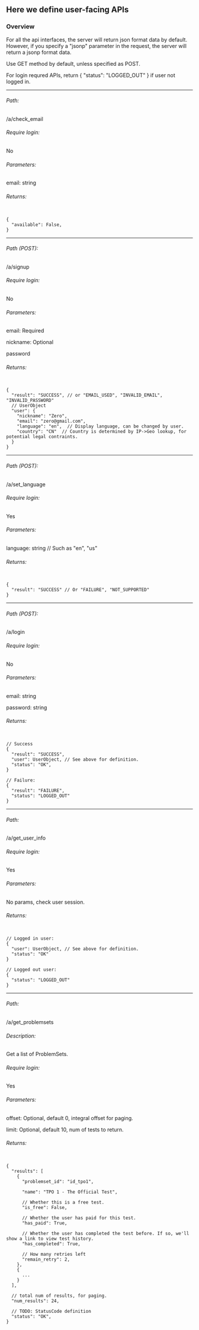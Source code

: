 ## Here we define user-facing APIs

### Overview
For all the api interfaces, the server will return json format data by default.
However, if you specify a "jsonp" parameter in the request, the server will return a jsonp format data.


Use GET method by default, unless specified as POST.


For login requred APIs, return { "status": "LOGGED_OUT" } if user not logged in. 

----
###### Path:
/a/check_email

###### Require login:
No

###### Parameters:
email: string

###### Returns:
<pre><code>
{
  "available": False,
}
</code></pre>

----
###### Path (POST):
/a/signup

###### Require login:
No

###### Parameters:
email: Required

nickname: Optional

password


###### Returns:
<pre><code>
{
  "result": "SUCCESS", // or "EMAIL_USED", "INVALID_EMAIL", "INVALID_PASSWORD"
  // UserObject
  "user": {
    "nickname": "Zero",
    "email": "zero@gmail.com",
    "language": "en",  // Display language, can be changed by user.
    "country": "CN"  // Country is determined by IP->Geo lookup, for potential legal contraints.
  }
}
</code></pre>

----
###### Path (POST):
/a/set_language

###### Require login:
Yes

###### Parameters:
language: string  // Such as "en", "us"

###### Returns:
<pre><code>
{
  "result": "SUCCESS" // Or "FAILURE", "NOT_SUPPORTED"
}
</code></pre>

----
###### Path (POST):
/a/login

###### Require login:
No

###### Parameters:
email: string

password: string


###### Returns:
<pre><code>
// Success
{
  "result": "SUCCESS",
  "user": UserObject, // See above for definition.
  "status": "OK",
}

// Failure:
{
  "result": "FAILURE",
  "status": "LOGGED_OUT"
}
</code></pre>


----
###### Path:
/a/get_user_info

###### Require login:
Yes

###### Parameters:
No params, check user session.

###### Returns:
<pre><code>
// Logged in user:
{
  "user": UserObject, // See above for definition.
  "status": "OK"
}

// Logged out user:
{
  "status": "LOGGED_OUT"
}
</code></pre>

----
###### Path:
/a/get_problemsets

###### Description:
Get a list of ProblemSets.

###### Require login:
Yes

###### Parameters:
offset: Optional, default 0, integral offset for paging.

limit: Optional, default 10, num of tests to return.

###### Returns:
<pre><code>
{
  "results": [
    {
      "problemset_id": "id_tpo1",
      
      "name": "TPO 1 - The Official Test",
      
      // Whether this is a free test.
      "is_free": False,
      
      // Whether the user has paid for this test.
      "has_paid": True,
      
      // Whether the user has completed the test before. If so, we'll show a link to view test history.
      "has_completed": True,
      
      // How many retries left 
      "remain_retry": 2,
    },
    {
      ...
    }
  ],
  
  // total num of results, for paging.
  "num_results": 24,
  
  // TODO: StatusCode definition
  "status": "OK",
}
</code></pre>
